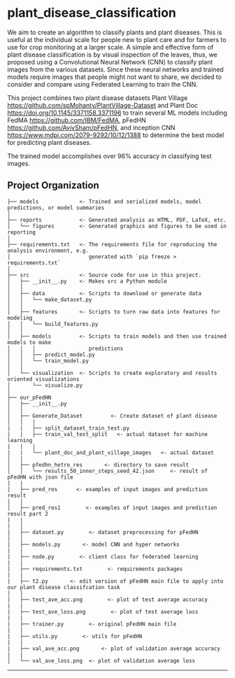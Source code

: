 plant_disease_classification
==============================

We aim to create an algorithm to classify plants and plant diseases. This is useful at the individual scale for people new to plant care and for farmers to use for crop monitoring at a larger scale. A simple and effective form of plant disease classification is by visual inspection of the leaves, thus, we proposed using a Convolutional Neural Network (CNN) to classify plant images from the various datasets. Since these neural networks and trained models require images that people might not want to share, we decided to consider and compare using Federated Learning to train the CNN.

This project combines two plant disease datasets Plant Village https://github.com/spMohanty/PlantVillage-Dataset and Plant Doc https://doi.org/10.1145/3371158.3371196 to train several ML models including FedMA https://github.com/IBM/FedMA, pFedHN https://github.com/AvivSham/pFedHN, and inception CNN https://www.mdpi.com/2079-9292/10/12/1388 to determine the best model for predicting plant diseases.

The trained model accomplishes over 96% accuracy in classifying test images.

Project Organization
------------
    ├── models             <- Trained and serialized models, model predictions, or model summaries
    │
    ├── reports            <- Generated analysis as HTML, PDF, LaTeX, etc.
    │   └── figures        <- Generated graphics and figures to be used in reporting
    │
    ├── requirements.txt   <- The requirements file for reproducing the analysis environment, e.g.
    │                         generated with `pip freeze > requirements.txt`
    │
    ├── src                <- Source code for use in this project.
    │   ├── __init__.py    <- Makes src a Python module
    │   │
    │   ├── data           <- Scripts to download or generate data
    │   │   └── make_dataset.py
    │   │
    │   ├── features       <- Scripts to turn raw data into features for modeling
    │   │   └── build_features.py
    │   │
    │   ├── models         <- Scripts to train models and then use trained models to make
    │   │   │                 predictions
    │   │   ├── predict_model.py
    │   │   └── train_model.py
    │   │
    │   └── visualization  <- Scripts to create exploratory and results oriented visualizations
    │       └── visualize.py
    │
    ├── our_pFedHN
    │   ├── __init__.py 
    │   │
    │   ├── Generate_Dataset         <- Create dataset of plant disease
    │   │   |
    |   |   ├── split_dataset_train_test.py   
    |   |   ├── train_val_test_split   <- actual dataset for machine learning
    |   |   |
    |   |   └── plant_doc_and_plant_village_images   <- actual dataset
    │   |
    │   ├── pfedhn_hetro_res       <- directory to save result
    │   │   └── results_50_inner_steps_seed_42.json     <- result of pFedHN with json file
    |   |
    |   ├── pred_res      <- examples of input images and prediction result
    │   │
    │   ├── pred_res1        <- examples of input images and prediction result part 2
    |   |
    |   │
    |   ├── dataset.py        <- dataset preprocessing for pFedHN
    │   │ 
    |   ├── models.py       <- model CNN and hyper networks 
    |   |
    |   ├── node.py        <- client class for federated learning
    |   |
    |   ├── requirements.txt        <- requirements packages
    |   |
    |   ├── t2.py       <- edit version of pFedHN main file to apply into our plant disease classifcation task
    │   │ 
    |   ├── test_ave_acc.png        <- plot of test average accuracy
    |   |
    |   ├── test_ave_loss.png        <- plot of test average loss
    |   |
    |   ├── trainer.py        <- original pFedHN main file
    |   |
    |   ├── utils.py        <- utils for pFedHN
    |   |
    |   ├── val_ave_acc.png       <- plot of validation average accuracy
    |   | 
    │   └── val_ave_loss.png  <- plot of validation average loss
    

--------


